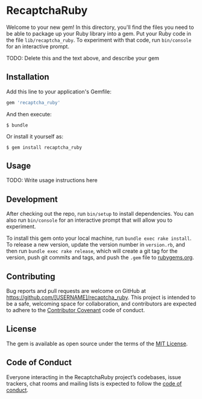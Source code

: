 # RecaptchaRuby

Welcome to your new gem! In this directory, you'll find the files you need to be able to package up your Ruby library into a gem. Put your Ruby code in the file `lib/recaptcha_ruby`. To experiment with that code, run `bin/console` for an interactive prompt.

TODO: Delete this and the text above, and describe your gem

## Installation

Add this line to your application's Gemfile:

```ruby
gem 'recaptcha_ruby'
```

And then execute:

    $ bundle

Or install it yourself as:

    $ gem install recaptcha_ruby

## Usage

TODO: Write usage instructions here

## Development

After checking out the repo, run `bin/setup` to install dependencies. You can also run `bin/console` for an interactive prompt that will allow you to experiment.

To install this gem onto your local machine, run `bundle exec rake install`. To release a new version, update the version number in `version.rb`, and then run `bundle exec rake release`, which will create a git tag for the version, push git commits and tags, and push the `.gem` file to [rubygems.org](https://rubygems.org).

## Contributing

Bug reports and pull requests are welcome on GitHub at https://github.com/[USERNAME]/recaptcha_ruby. This project is intended to be a safe, welcoming space for collaboration, and contributors are expected to adhere to the [Contributor Covenant](http://contributor-covenant.org) code of conduct.

## License

The gem is available as open source under the terms of the [MIT License](https://opensource.org/licenses/MIT).

## Code of Conduct

Everyone interacting in the RecaptchaRuby project’s codebases, issue trackers, chat rooms and mailing lists is expected to follow the [code of conduct](https://github.com/[USERNAME]/recaptcha_ruby/blob/master/CODE_OF_CONDUCT.md).

